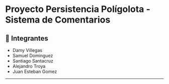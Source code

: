 # Proyecto Persistencia Polígolota - Sistema de Comentarios

## 👥 Integrantes

- Damy Villegas
- Samuel Dominguez
- Santiago Santacruz
- Alejandro Troya
- Juan Esteban Gomez

---
